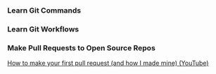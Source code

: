 ### Learn Git Commands

### Learn Git Workflows

### Make Pull Requests to Open Source Repos
[How to make your first pull request (and how I made mine) (YouTube)](https://www.youtube.com/watch?v=L8Sd1rRGcOw)
